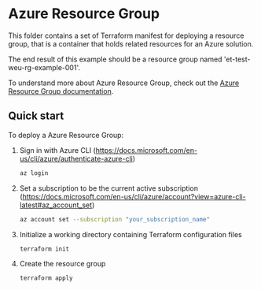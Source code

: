 # Azure Resource Group

This folder contains a set of Terraform manifest for deploying a resource group, that is a container that holds related resources for an Azure solution.

The end result of this example should be a resource group named 'et-test-weu-rg-example-001'.

To understand more about Azure Resource Group, check out the [Azure Resource Group documentation](https://docs.microsoft.com/en-us/azure/azure-resource-manager/management/manage-resource-groups-portal).

## Quick start

To deploy a Azure Resource Group:

1. Sign in with Azure CLI (https://docs.microsoft.com/en-us/cli/azure/authenticate-azure-cli)
   
   ```bash
   az login
   ```
2. Set a subscription to be the current active subscription (https://docs.microsoft.com/en-us/cli/azure/account?view=azure-cli-latest#az_account_set)

   ```bash
   az account set --subscription "your_subscription_name"
   ```

3. Initialize a working directory containing Terraform configuration files
   ```bash
   terraform init
   ```
4. Create the resource group
   
   ```bash
   terraform apply
   ```